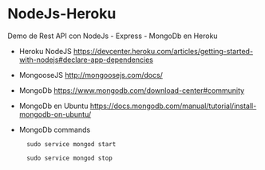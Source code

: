 # NodeJs-Heroku
Demo de Rest API con NodeJs - Express - MongoDb en Heroku

- Heroku NodeJS https://devcenter.heroku.com/articles/getting-started-with-nodejs#declare-app-dependencies

- MongooseJS http://mongoosejs.com/docs/

- MongoDb https://www.mongodb.com/download-center#community

- MongoDb en Ubuntu https://docs.mongodb.com/manual/tutorial/install-mongodb-on-ubuntu/


- MongoDb commands

  ```
    sudo service mongod start
  ```
  
  ```
    sudo service mongod stop
  ```

